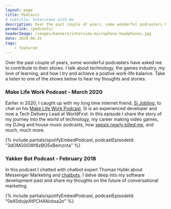 ```yaml
---
layout: page
title: Podcasts
# subtitle: Interviews with me
description: Over the past couple of years, some wonderful podcasters have asked me to contribute to their shows. Enjoy a collection of interviews and discussions about technology and life.
permalink: /podcasts/
headerImage: /images/banners/interview-microphone-headphones.jpg
date: 2020-08-25
tags:
    - featured
---
```


Over the past couple of years, some wonderful podcasters have asked me to contribute to their shows. I talk about technology, the games industry, my love of learning, and how I try and achieve a postive work-life balance. Take a listen to one of the shows below to hear my thoughts and stories.

### Make Life Work Podcast - March 2020

Earlier in 2020, I caught up with my long time internet friend, [Si Jobling](https://sijobling.com/), to chat on his [Make Life Work Podcast](https://sijobling.com/makelifework/). Si is an experienced developer and now a Tech Delivery Lead at WorldFirst. In this episode I share the story of my journey into the world of technology, my career making video games, my DJing and house music podcasts, how [sepsis nearly killed me](/how-i-almost-died/), and much, much more.

{% include partials/spotifyEmbedPodcast, podcastEpisodeId: "3dOMG0GWf6zBO5xBemznta" %}

### Yakker Bot Podcast - February 2018

In this podcast I chatted with chatbot expert Thomas Hybki about Messenger Marketing and [chatbots](/bots). I delve deep into my software development past and share my thoughts on the future of conversational marketing.

{% include partials/spotifyEmbedPodcast, podcastEpisodeId: "0eX0dvjipXtPCHANcbsa2n" %}